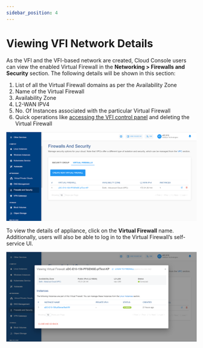 ```yaml
---
sidebar_position: 4
---
```

# Viewing VFI Network Details

As the VFI and the VFI-based network are created, Cloud Console users can view the enabled Virtual Firewall in the **Networking > Firewalls and Security** section. The following details will be shown in this section:

1. List of all the Virtual Firewall domains as per the Availability Zone
2. Name of the Virtual Firewall
3. Availability Zone
4. L2-WAN IPV4
5. No. Of Instances associated with the particular Virtual Firewall
6. Quick operations like [accessing the VFI control panel](AccessingtheVFIControlPanel) and deleting the Virtual Firewall

![Viewing VFI Network Details](img/ViewingVFINetworkDetails1.png)

To view the details of appliance, click on the **Virtual Firewall** name. Additionally, users will also be able to log in to the Virtual Firewall’s self-service UI.

![Viewing VFI Network Details](img/ViewingVFINetworkDetails2.png)
